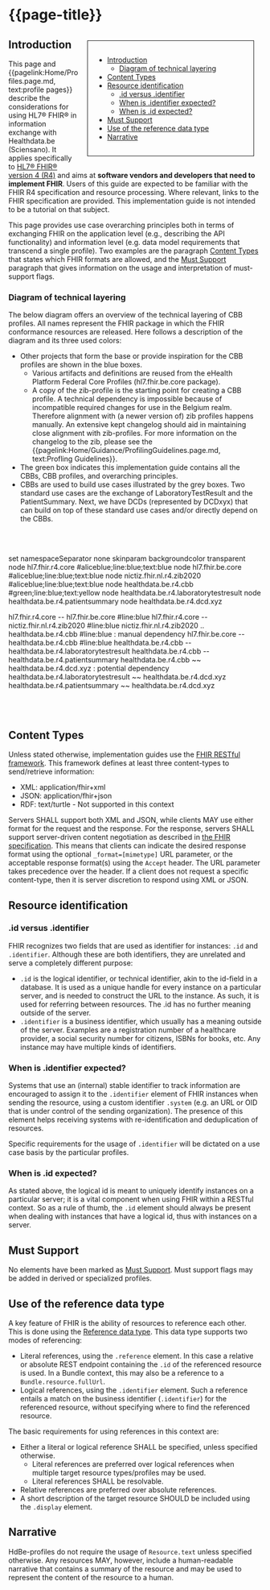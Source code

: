 # {{page-title}}

<div style="float:right;border:1px;border-style:solid;padding:15px;margin:15px;width:300px;">

* [Introduction](#introduction)
    * [Diagram of technical layering](#diagram)
* [Content Types](#contact-types) 
* [Resource identification](#resource-identification)
    * [.id versus .identifier](#id-vs-identifier)
    * [When is .identifier expected?](#when-is-identifier-expected)
    * [When is .id expected?](#when-is-id-expected)
* [Must Support](#must-support)
* [Use of the reference data type](#reference-data-type)
* [Narrative](#narrative)

</div>

## Introduction <a name="introduction"></a>

This page and {{pagelink:Home/Profiles.page.md, text:profile pages}} describe the considerations for using HL7® FHIR® in information exchange with Healthdata.be (Sciensano). It applies specifically to [HL7® FHIR® version 4 (R4)](https://hl7.org/fhir/R4/) and aims at **software vendors and developers that need to implement FHIR**. Users of this guide are expected to be familiar with the FHIR R4 specification and resource processing. Where relevant, links to the FHIR specification are provided. This implementation guide is not intended to be a tutorial on that subject.

This page provides use case overarching principles both in terms of exchanging FHIR on the application level (e.g., describing the API functionality) and information level (e.g. data model requirements that transcend
a single profile). Two examples are the paragraph [Content Types](#contact-types) that states which FHIR formats are allowed, and the [Must Support](#must-support) paragraph that gives information on the usage and interpretation of must-support flags.

### Diagram of technical layering <a name="diagram"></a>

The below diagram offers an overview of the technical layering of CBB profiles. All names represent the FHIR package in which the FHIR conformance resources are released. Here follows a description of the diagram and its three used colors:
- Other projects that form the base or provide inspiration for the CBB profiles are shown in the blue boxes. 
	- Various artifacts and definitions are reused from the eHealth Platform Federal Core Profiles (hl7.fhir.be.core package). 
	- A copy of the zib-profile is the starting point for creating a CBB profile. A technical dependency is impossible because of incompatible required changes for use in the Belgium realm. Therefore alignment with (a newer version of) zib profiles happens manually. An extensive kept changelog should aid in maintaining close alignment with zib-profiles. For more information on the changelog to the zib, please see the {{pagelink:Home/Guidance/ProfilingGuidelines.page.md, text:Profling Guidelines}}.  
- The green box indicates this implementation guide contains all the CBBs, CBB profiles, and overarching principles.
- CBBs are used to build use cases illustrated by the grey boxes. Two standard use cases are the exchange of LaboratoryTestResult and the PatientSummary. Next, we have DCDs (represented by DCDxyx) that can build on top of these standard use cases and/or directly depend on the CBBs. 

<br/><br/>

<plantuml>
set namespaceSeparator none
skinparam backgroundcolor transparent
node hl7.fhir.r4.core                       #aliceblue;line:blue;text:blue
node hl7.fhir.be.core                       #aliceblue;line:blue;text:blue
node nictiz.fhir.nl.r4.zib2020              #aliceblue;line:blue;text:blue
node healthdata.be.r4.cbb                   #green;line:blue;text:yellow
node healthdata.be.r4.laboratorytestresult
node healthdata.be.r4.patientsummary
node healthdata.be.r4.dcd.xyz

hl7.fhir.r4.core -- hl7.fhir.be.core #line:blue
hl7.fhir.r4.core -- nictiz.fhir.nl.r4.zib2020 #line:blue
nictiz.fhir.nl.r4.zib2020 .. healthdata.be.r4.cbb #line:blue : manual dependency 
hl7.fhir.be.core -- healthdata.be.r4.cbb #line:blue
healthdata.be.r4.cbb -- healthdata.be.r4.laboratorytestresult
healthdata.be.r4.cbb -- healthdata.be.r4.patientsummary
healthdata.be.r4.cbb ~~ healthdata.be.r4.dcd.xyz : potential dependency
healthdata.be.r4.laboratorytestresult ~~ healthdata.be.r4.dcd.xyz  
healthdata.be.r4.patientsummary ~~ healthdata.be.r4.dcd.xyz 
</plantuml>

<br/><br/>

## Content Types <a name="contact-types"></a>
Unless stated otherwise, implementation guides use the [FHIR RESTful framework](https://hl7.org/fhir/R4/http.html#mime-type). This framework defines at least three content-types to send/retrieve information:

- XML: application/fhir+xml
- JSON: application/fhir+json
- RDF: text/turtle - Not supported in this context

Servers SHALL support both XML and JSON, while clients MAY use either format for the request and the response. For the response, servers SHALL support server-driven content negotiation as described in [the FHIR specification](https://www.hl7.org/fhir/r4/http.html#mime-type). This means that clients can indicate the desired response format using the optional `_format=[mimetype]` URL parameter, or the acceptable response format(s) using the `Accept` header. The URL parameter takes precedence over the header. If a client does not request a specific content-type, then it is server discretion to respond using XML or JSON.

## Resource identification <a name="resource-identification"></a>
### .id versus .identifier <a name="id-vs-identifier"></a>
FHIR recognizes two fields that are used as identifier for instances: `.id` and `.identifier`. Although these are both identifiers, they are unrelated and serve a completely different purpose:

- `.id` is the logical identifier, or technical identifier, akin to the id-field in a database. It is used as a unique handle for every instance on a particular server, and is needed to construct the URL to the instance. As such, it is used for referring between resources. The .id has no further meaning outside of the server.
- `.identifier` is a business identifier, which usually has a meaning outside of the server. Examples are a registration number of a healthcare provider, a social security number for citizens, ISBNs for books, etc. Any instance may have multiple kinds of identifiers.

### When is .identifier expected? <a name="when-is-identifier-expected"></a>
Systems that use an (internal) stable identifier to track information are encouraged to assign it to the `.identifier` element of FHIR instances when sending the resource, using a custom identifier `.system` (e.g. an URL or OID that is under control of the sending organization). The presence of this element helps receiving systems with re-identification and deduplication of resources.

Specific requirements for the usage of `.identifier` will be dictated on a use case basis by the particular profiles.

### When is .id expected? <a name="when-is-id-expected"></a>
As stated above, the logical id is meant to uniquely identify instances on a particular server; it is a vital component when using FHIR within a RESTful context. So as a rule of thumb, the `.id` element should always be present when dealing with instances that have a logical id, thus with instances on a server. 

## Must Support <a name="must-support"></a>
No elements have been marked as [Must Support](https://www.hl7.org/fhir/profiling.html#mustsupport). Must support flags may be added in derived or specialized profiles.  

## Use of the reference data type <a name="reference-data-type"></a>
A key feature of FHIR is the ability of resources to reference each other. This is done using the [Reference data type](https://hl7.org/fhir/R4/references.html#Reference). This data type supports two modes of referencing:

- Literal references, using the `.reference` element. In this case a relative or absolute REST endpoint containing the `.id` of the referenced resource is used. In a Bundle context, this may also be a reference to a `Bundle.resource.fullUrl`.
- Logical references, using the `.identifier` element. Such a reference entails a match on the business identifier (`.identifier`) for the referenced resource, without specifying where to find the referenced resource. 

The basic requirements for using references in this context are:

- Either a literal or logical reference SHALL be specified, unless specified otherwise.
    - Literal references are preferred over logical references when multiple target resource types/profiles may be used.
    - Literal references SHALL be resolvable.
- Relative references are preferred over absolute references.
- A short description of the target resource SHOULD be included using the `.display` element.

## Narrative <a name="narrative"></a>
HdBe-profiles do not require the usage of `Resource.text` unless specified otherwise. Any resources MAY, however, include a human-readable narrative that contains a summary of the resource and may be used to represent the content of the resource to a human.